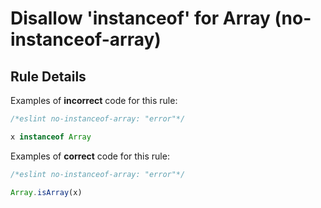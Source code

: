 # Disallow 'instanceof' for Array (no-instanceof-array)

## Rule Details

Examples of **incorrect** code for this rule:

```js
/*eslint no-instanceof-array: "error"*/

x instanceof Array
```

Examples of **correct** code for this rule:

```js
/*eslint no-instanceof-array: "error"*/

Array.isArray(x)
```
